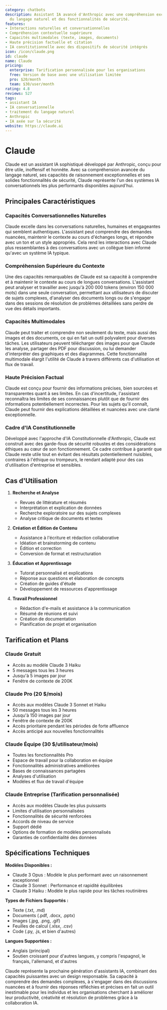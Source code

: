 ```yaml
---
category: chatbots
description: Assistant IA avancé d'Anthropic avec une compréhension exceptionnelle
  du langage naturel et des fonctionnalités de sécurité.
features:
- Interactions naturelles et conversationnelles
- Compréhension contextuelle supérieure
- Capacités multimodales (texte, images, documents)
- Haute précision factuelle et citation
- IA constitutionnelle avec des dispositifs de sécurité intégrés
icon: /icon/claude.png
id: claude
name: Claude
pricing:
  enterprise: Tarification personnalisée pour les organisations
  free: Version de base avec une utilisation limitée
  pro: $20/month
  team: $30/user/month
rating: 4.8
reviews: 527
tags:
- assistant IA
- IA conversationnelle
- traitement du langage naturel
- Anthropic
- IA axée sur la sécurité
website: https://claude.ai
---
```

# Claude

Claude est un assistant IA sophistiqué développé par Anthropic, conçu pour être utile, inoffensif et honnête. Avec sa compréhension avancée du langage naturel, ses capacités de raisonnement exceptionnelles et ses solides fonctionnalités de sécurité, Claude représente l'un des systèmes IA conversationnels les plus performants disponibles aujourd'hui.

## Principales Caractéristiques

### Capacités Conversationnelles Naturelles
Claude excelle dans les conversations naturelles, humaines et engageantes qui semblent authentiques. L'assistant peut comprendre des demandes nuancées, maintenir le contexte au cours d'échanges longs, et répondre avec un ton et un style appropriés. Cela rend les interactions avec Claude plus ressemblantes à des conversations avec un collègue bien informé qu'avec un système IA typique.

### Compréhension Supérieure du Contexte
Une des capacités remarquables de Claude est sa capacité à comprendre et à maintenir le contexte au cours de longues conversations. L'assistant peut analyser et travailler avec jusqu'à 200 000 tokens (environ 150 000 mots) dans une seule conversation, permettant aux utilisateurs de discuter de sujets complexes, d'analyser des documents longs ou de s'engager dans des sessions de résolution de problèmes détaillées sans perdre de vue des détails importants.

### Capacités Multimodales
Claude peut traiter et comprendre non seulement du texte, mais aussi des images et des documents, ce qui en fait un outil polyvalent pour diverses tâches. Les utilisateurs peuvent télécharger des images pour que Claude les analyse, partager des PDF pour discussion, ou lui demander d'interpréter des graphiques et des diagrammes. Cette fonctionnalité multimodale élargit l'utilité de Claude à travers différents cas d'utilisation et flux de travail.

### Haute Précision Factual
Claude est conçu pour fournir des informations précises, bien sourcées et transparentes quant à ses limites. En cas d'incertitude, l'assistant reconnaîtra les limites de ses connaissances plutôt que de fournir des informations potentiellement incorrectes. Pour les sujets qu'il connaît, Claude peut fournir des explications détaillées et nuancées avec une clarté exceptionnelle.

### Cadre d'IA Constitutionnelle
Développé avec l'approche d'IA Constitutionnelle d'Anthropic, Claude est construit avec des garde-fous de sécurité robustes et des considérations éthiques au cœur de son fonctionnement. Ce cadre contribue à garantir que Claude reste utile tout en évitant des résultats potentiellement nuisibles, contraires à l'éthique ou trompeurs, le rendant adapté pour des cas d'utilisation d'entreprise et sensibles.

## Cas d'Utilisation

1. **Recherche et Analyse**
   - Revues de littérature et résumés
   - Interprétation et explication de données
   - Recherche exploratoire sur des sujets complexes
   - Analyse critique de documents et textes

2. **Création et Édition de Contenu**
   - Assistance à l'écriture et rédaction collaborative
   - Idéation et brainstorming de contenu
   - Édition et correction
   - Conversion de format et restructuration

3. **Éducation et Apprentissage**
   - Tutorat personnalisé et explications
   - Réponse aux questions et élaboration de concepts
   - Création de guides d'étude
   - Développement de ressources d'apprentissage

4. **Travail Professionnel**
   - Rédaction d'e-mails et assistance à la communication
   - Résumé de réunions et suivi
   - Création de documentation
   - Planification de projet et organisation

## Tarification et Plans

### Claude Gratuit
- Accès au modèle Claude 3 Haiku
- 5 messages tous les 3 heures
- Jusqu'à 5 images par jour
- Fenêtre de contexte de 200K

### Claude Pro (20 $/mois)
- Accès aux modèles Claude 3 Sonnet et Haiku
- 50 messages tous les 3 heures
- Jusqu'à 150 images par jour
- Fenêtre de contexte de 200K
- Accès prioritaire pendant les périodes de forte affluence
- Accès anticipé aux nouvelles fonctionnalités

### Claude Équipe (30 $/utilisateur/mois)
- Toutes les fonctionnalités Pro
- Espace de travail pour la collaboration en équipe
- Fonctionnalités administratives améliorées
- Bases de connaissances partagées
- Analyses d'utilisation
- Modèles et flux de travail d'équipe

### Claude Entreprise (Tarification personnalisée)
- Accès aux modèles Claude les plus puissants
- Limites d'utilisation personnalisées
- Fonctionnalités de sécurité renforcées
- Accords de niveau de service
- Support dédié
- Options de formation de modèles personnalisés
- Garanties de confidentialité des données

## Spécifications Techniques

**Modèles Disponibles :**
- Claude 3 Opus : Modèle le plus performant avec un raisonnement exceptionnel
- Claude 3 Sonnet : Performance et rapidité équilibrées
- Claude 3 Haiku : Modèle le plus rapide pour les tâches routinières

**Types de Fichiers Supportés :**
- Texte (.txt, .md)
- Documents (.pdf, .docx, .pptx)
- Images (.jpg, .png, .gif)
- Feuilles de calcul (.xlsx, .csv)
- Code (.py, .js, et bien d'autres)

**Langues Supportées :**
- Anglais (principal)
- Soutien croissant pour d'autres langues, y compris l'espagnol, le français, l'allemand, et d'autres

Claude représente la prochaine génération d'assistants IA, combinant des capacités puissantes avec un design responsable. Sa capacité à comprendre des demandes complexes, à s'engager dans des discussions nuancées et à fournir des réponses réfléchies et précises en fait un outil inestimable pour les individus et les organisations cherchant à améliorer leur productivité, créativité et résolution de problèmes grâce à la collaboration IA.
